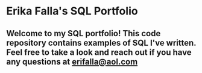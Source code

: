 # Erika Falla's SQL Portfolio

## Welcome to my SQL portfolio! This code repository contains examples of SQL I've written. Feel free to take a look and reach out if you have any questions at erifalla@aol.com
